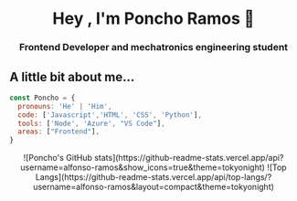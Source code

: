 <h1 align="center">Hey , I'm Poncho Ramos 👋</h1>
<h3 align="center">Frontend Developer and mechatronics engineering student</h3>

## A little bit about me...

```javascript
const Poncho = {
  pronouns: 'He' | 'Him',
  code: ['Javascript','HTML', 'CSS', 'Python'], 
  tools: ['Node', 'Azure', "VS Code"],
  areas: ["Frontend"],
}
```
<div align="center">
  ![Poncho's GitHub stats](https://github-readme-stats.vercel.app/api?username=alfonso-ramos&show_icons=true&theme=tokyonight)
  ![Top Langs](https://github-readme-stats.vercel.app/api/top-langs/?username=alfonso-ramos&layout=compact&theme=tokyonight)
</div>
